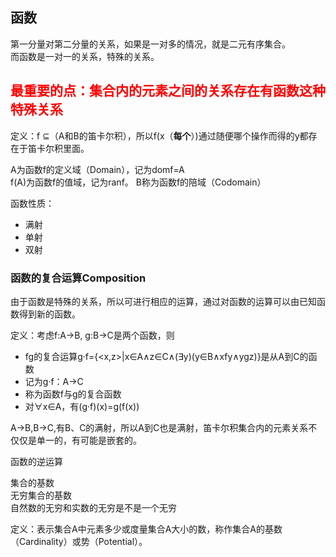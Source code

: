 ## 函数
第一分量对第二分量的关系，如果是一对多的情况，就是二元有序集合。  
而函数是一对一的关系，特殊的关系。

<font color=red>最重要的点：集合内的元素之间的关系存在有函数这种特殊关系</font>
------
定义：f ⊆（A和B的笛卡尔积），所以f(x（**每个**）)通过随便哪个操作而得的y都存在于笛卡尔积里面。

A为函数f的定义域（Domain），记为domf=A  
f(A)为函数f的值域，记为ranf。
B称为函数f的陪域（Codomain）



函数性质：

- 满射
- 单射
- 双射

### 函数的复合运算Composition
由于函数是特殊的关系，所以可进行相应的运算，通过对函数的运算可以由已知函数得到新的函数。

定义：考虑f:A->B, g:B->C是两个函数，则

- fg的复合运算g·f={<x,z>|x∈A∧z∈C∧(∃y)(y∈B∧xfy∧ygz)}是从A到C的函数
- 记为g·f：A->C
- 称为函数f与g的复合函数
- 对∀x∈A，有(g·f)(x)=g(f(x))

A->B,B->C,有B、C的满射，所以A到C也是满射，笛卡尔积集合内的元素关系不仅仅是单一的，有可能是嵌套的。

函数的逆运算

集合的基数  
无穷集合的基数  
自然数的无穷和实数的无穷是不是一个无穷

定义：表示集合A中元素多少或度量集合A大小的数，称作集合A的基数（Cardinality）或势（Potential）。